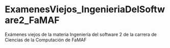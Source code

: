# ExamenesViejos_IngenieriaDelSoftware2_FaMAF
Exámenes viejos de la materia Ingeniería del software 2 de la carrera de Ciencias de la Computación de FaMAF
